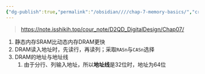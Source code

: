 ```yaml
---
{"dg-publish":true,"permalink":"/obsidian////chap-7-memory-basics/","created":"2024-05-22T15:25:15.869+08:00","updated":"2024-09-08T15:25:05.437+08:00"}
---
```


>https://note.isshikih.top/cour_note/D2QD_DigitalDesign/Chap07/
1. 静态内存SRAM比动态内存DRAM更快
2. DRAM读入地址时，先读行，再读列；采取`RASn`与`CASn`选择
3. DRAM的地址与地址线
	1. 由于分行、列输入地址，所以**地址线**是32位时，地址为64位